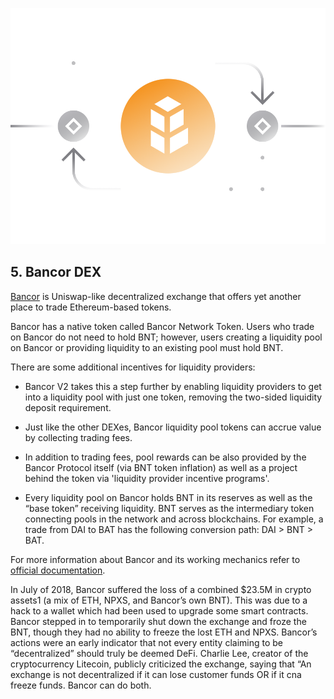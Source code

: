 ![](../images/bnt-Main-l.png)

## 5. Bancor DEX

[Bancor](https://www.bancor.network/) is Uniswap-like decentralized exchange that offers yet another place to trade Ethereum-based tokens.

Bancor has a native token called Bancor Network Token. Users who trade on Bancor do not need to hold BNT; however, users creating a liquidity pool on Bancor or providing liquidity to an existing pool must hold BNT.

There are some additional incentives for liquidity providers:

- Bancor V2 takes this a step further by enabling liquidity providers to get into a liquidity pool with just one token, removing the two-sided liquidity deposit requirement.

- Just like the other DEXes, Bancor liquidity pool tokens can accrue value by collecting trading fees.

- In addition to trading fees, pool rewards can be also provided by the Bancor Protocol itself (via BNT token inflation) as well as a project behind the token via 'liquidity provider incentive programs'.

- Every liquidity pool on Bancor holds BNT in its reserves as well as the “base token” receiving liquidity. BNT serves as the intermediary token connecting pools in the network and across blockchains. For example, a trade from DAI to BAT has the following conversion path: DAI > BNT > BAT.

For more information about Bancor and its working mechanics refer to [official documentation](https://support.bancor.network/hc/en-us/sections/360000256751-Bancor-Network).

In July of 2018, Bancor suffered the loss of a combined $23.5M in crypto assets1 (a mix of ETH, NPXS, and Bancor’s own BNT). This was due to a hack to a wallet which had been used to upgrade some smart contracts. Bancor stepped in to temporarily shut down the exchange and froze the BNT, though they had no ability to freeze the lost ETH and NPXS. Bancor’s actions were an early indicator that not every entity claiming to be “decentralized” should truly be deemed DeFi. Charlie Lee, creator of the cryptocurrency Litecoin, publicly criticized the exchange, saying that “An exchange is not decentralized if it can lose customer funds OR if it cna freeze funds. Bancor can do both.
